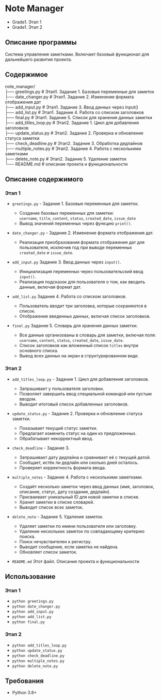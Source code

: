 # Note Manager 
- Grade1. Этап 1
- Grade1. Этап 2

## Описание программы
Система управления заметками. Включает базовый функционал для дальнейшего развития проекта.

## Содержимое

note_manager/\
├── greetings.py        # Этап1. Задание 1. Базовые переменные для заметок\
├── date_changer.py     # Этап1. Задание 2. Изменение формата отображения дат\
├── add_input.py        # Этап1. Задание 3. Ввод данных через input()\
├── add_list.py         # Этап1. Задание 4. Работа со списком заголовков\
├── final.py            # Этап1. Задание 5. Список для хранения данных заметки\
├── add_titles_loop.py  # Этап2. Задание 1. Цикл для добавления заголовков\
├── update_status.py    # Этап2. Задание 2. Проверка и обновление статуса заметки\
├── check_deadline.py   # Этап2. Задание 3. Обработка дедлайнов\
├── multiple_notes.py   # Этап2. Задание 4. Работа с несколькими заметками\
├── delete_note.py      # Этап2. Задание 5. Удаление заметок\
└── README.md           # описание проекта и функциональности

## Описание содержимого

### Этап 1
- `greetings.py` - Задание 1. Базовые переменные для заметок.
  - Создание базовых переменных для заметки:\
  `username`, `title`, `content`, `status`, `created_date`, `issue_date`
  - Вывод значений переменных через функцию `print()`.

- `date_changer.py` - Задание 2. Изменение формата отображения дат.
  - Реализация преобразования формата отображения дат для пользователя, исключив год при выводе переменных `created_date` и `issue_date`.
- `add_input.py` Задание 3. Ввод данных через `input()`.
  - Инициализация переменных через пользовательский ввод `input()`.
  - Реализация подсказок для пользователя о том, как вводить данные, включая формат дат.
- `add_list.py` Задание 4. Работа со списком заголовков.
  - Пользователь вводит три заголовка, которые сохраняются в список.
  - Отображение введенных данных, включая список заголовков.
- `final.py` Задание 5. Словарь для хранения данных заметки.
  - Все данные организованы в словарь для заметки, включая поля:\
  `username`, `content`, `status`, `created_date`, `issue_date`.
  - Список заголовков как вложенный список `titles` внутри основного списка.
  - Вывод всех данных на экран в структурированном виде.

### Этап 2
- `add_titles_loop.py` - Задание 1. Цикл для добавления заголовков.
  - Запрашивает у пользователя заголовки.
  - Позволяет завершить ввод специальной командой или пустым вводом.
  - Выводит итоговый список добавленных заголовков.

- `update_status.py` - Задание 2. Проверка и обновление статуса заметки.

  - Показывает текущий статус заметки.
  - Предлагает изменить статус на один из предложенных.
  - Обрабатывает некорректный ввод.
- `check_deadline` - Задание 3. 
  - Запрашивает дату дедлайна и сравнивает её с текущей датой.
  - Сообщает, истёк ли дедлайн или сколько дней осталось.
  - Проверяет корректность формата ввода.
- `multiple_notes` - Задание 4. Работа с несколькими заметками.
  - Создаёт несколько заметок через ввод данных (имя, заголовок, описание, статус, дату создания, дедлайн).
  - Присваивает уникальный ID для новой заметки в списке.
  - Хранит заметки в списке словарей.
  - Выводит список всех заметок.
- `delete_note` - Задание 5. Удаление заметок.

  - Удаляет заметки по имени пользователя или заголовку.
  - Удаление нескольких заметок по совпадающему критерию поиска.
  - Поиск нечувствителен к регистру.
  - Выводит сообщение, если заметка не найдена.
  - Обновляет список заметок.

- `README.md` Этот файл. Описание проекта и функциональности

<!-- ## Установка -->

## Использование
### Этап 1
- `python greetings.py`
- `python date_changer.py`
- `python add_input.py`
- `python add_list.py`
- `python final.py`

### Этап 2
- `python add_titles_loop.py`
- `python update_status.py`
- `python check_deadline.py`
- `python multiple_notes.py`
- `python delete_note.py`
 
## Требования

- Python 3.8+
